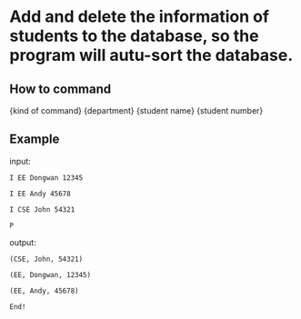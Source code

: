 # Add and delete the information of students to the database, so the program will autu-sort the database.

## How to command
{kind of command} {department} {student name} {student number}

## Example
input:

    I EE Dongwan 12345

    I EE Andy 45678

    I CSE John 54321

    P

output: 

    (CSE, John, 54321)

    (EE, Dongwan, 12345)

    (EE, Andy, 45678)

    End!

